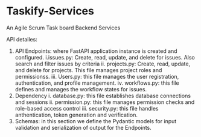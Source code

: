 # Taskify-Services
An Agile Scrum Task board Backend Services

API detailes:
1. API Endpoints: where FastAPI application instance is created and configured.
   i.issues.py: Create, read, update, and delete for issues. Also search and filter issues by criteria
   ii. projects.py: Create, read, update, and delete for projects. This file manages project roles and permissionss.
   iii. Users.py: this file manages the user registration, authentication, and profile management.
   iv. workflows.py: this file defines and manages the workflow states for issues.
3. Dependency
   i. database.py: this file establishes database connections and sessions
   ii. permission.py: this file manages permission checks and role-based access control
   iii. security.py: this file handles anthentication, token generation and verification.
5. Schemas: in this section we define the Pydantic models for input validation and serialization of output for the Endpoints.